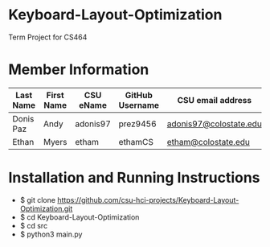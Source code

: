 # Keyboard-Layout-Optimization
Term Project for CS464

# Member Information
| Last Name | First Name | CSU eName | GitHub Username | CSU email address |
|---|---|---|---|---|
| Donis Paz | Andy | adonis97 | prez9456 | adonis97@colostate.edu |
| Ethan | Myers | etham | ethamCS | etham@colostate.edu |

# Installation and Running Instructions 
- $ git clone https://github.com/csu-hci-projects/Keyboard-Layout-Optimization.git
- $ cd Keyboard-Layout-Optimization
- $ cd src
- $ python3 main.py
